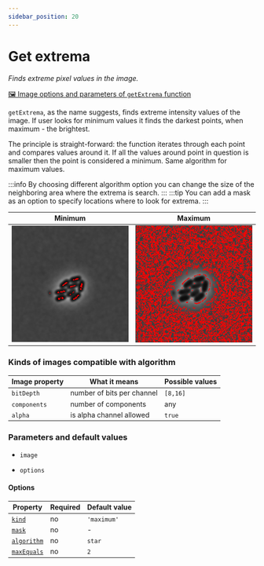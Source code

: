 ```yaml
---
sidebar_position: 20
---
```


# Get extrema

_Finds extreme pixel values in the image._

[🖼️ Image options and parameters of `getExtrema` function](https://api.image-js.org/functions/index.getExtrema.html)

`getExtrema`, as the name suggests, finds extreme intensity values of the image. If user looks for minimum values it finds the darkest points, when maximum - the brightest.

The principle is straight-forward: the function iterates through each point and compares values around it. If all the values around point in question is smaller then the point is considered a minimum. Same algorithm for maximum values.

:::info
By choosing different algorithm option you can change the size of the neighboring area where the extrema is search.
:::
:::tip
You can add a mask as an option to specify locations where to look for extrema.
:::

| Minimum                                                            | Maximum                                                            |
| ------------------------------------------------------------------ | ------------------------------------------------------------------ |
| ![Minimum](./images/extremaOutput/CellsOutputcrossMinISODATA5.jpg) | ![Maximum](./images/extremaOutput/CellsOutputcrossMaxISODATA5.jpg) |

### Kinds of images compatible with algorithm

| Image property | What it means              | Possible values |
| -------------- | -------------------------- | --------------- |
| `bitDepth`     | number of bits per channel | `[8,16]`        |
| `components`   | number of components       | any             |
| `alpha`        | is alpha channel allowed   | `true`          |

### Parameters and default values

- `image`

- `options`

#### Options

| Property                                                                               | Required | Default value |
| -------------------------------------------------------------------------------------- | -------- | ------------- |
| [`kind`](https://api.image-js.org/interfaces/index.ExtremaOptions.html#kind)           | no       | `'maximum'`   |
| [`mask`](https://api.image-js.org/interfaces/index.ExtremaOptions.html#mask)           | no       | -             |
| [`algorithm`](https://api.image-js.org/interfaces/index.ExtremaOptions.html#algorithm) | no       | `star`        |
| [`maxEquals`](https://api.image-js.org/interfaces/index.ExtremaOptions.html#maxEquals) | no       | `2`           |
